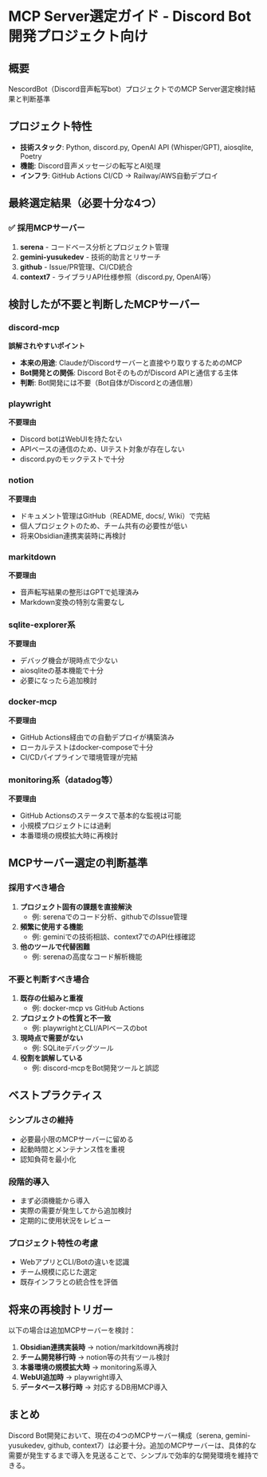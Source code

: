 # MCP Server選定ガイド - Discord Bot開発プロジェクト向け

## 概要
NescordBot（Discord音声転写bot）プロジェクトでのMCP Server選定検討結果と判断基準

## プロジェクト特性
- **技術スタック**: Python, discord.py, OpenAI API (Whisper/GPT), aiosqlite, Poetry
- **機能**: Discord音声メッセージの転写とAI処理
- **インフラ**: GitHub Actions CI/CD → Railway/AWS自動デプロイ

## 最終選定結果（必要十分な4つ）

### ✅ 採用MCPサーバー
1. **serena** - コードベース分析とプロジェクト管理
2. **gemini-yusukedev** - 技術的助言とリサーチ
3. **github** - Issue/PR管理、CI/CD統合
4. **context7** - ライブラリAPI仕様参照（discord.py, OpenAI等）

## 検討したが不要と判断したMCPサーバー

### discord-mcp
**誤解されやすいポイント**
- **本来の用途**: ClaudeがDiscordサーバーと直接やり取りするためのMCP
- **Bot開発との関係**: Discord BotそのものがDiscord APIと通信する主体
- **判断**: Bot開発には不要（Bot自体がDiscordとの通信層）

### playwright
**不要理由**
- Discord botはWebUIを持たない
- APIベースの通信のため、UIテスト対象が存在しない
- discord.pyのモックテストで十分

### notion
**不要理由**
- ドキュメント管理はGitHub（README, docs/, Wiki）で完結
- 個人プロジェクトのため、チーム共有の必要性が低い
- 将来Obsidian連携実装時に再検討

### markitdown
**不要理由**
- 音声転写結果の整形はGPTで処理済み
- Markdown変換の特別な需要なし

### sqlite-explorer系
**不要理由**
- デバッグ機会が現時点で少ない
- aiosqliteの基本機能で十分
- 必要になったら追加検討

### docker-mcp
**不要理由**
- GitHub Actions経由での自動デプロイが構築済み
- ローカルテストはdocker-composeで十分
- CI/CDパイプラインで環境管理が完結

### monitoring系（datadog等）
**不要理由**
- GitHub Actionsのステータスで基本的な監視は可能
- 小規模プロジェクトには過剰
- 本番環境の規模拡大時に再検討

## MCPサーバー選定の判断基準

### 採用すべき場合
1. **プロジェクト固有の課題を直接解決**
   - 例: serenaでのコード分析、githubでのIssue管理
2. **頻繁に使用する機能**
   - 例: geminiでの技術相談、context7でのAPI仕様確認
3. **他のツールで代替困難**
   - 例: serenaの高度なコード解析機能

### 不要と判断すべき場合
1. **既存の仕組みと重複**
   - 例: docker-mcp vs GitHub Actions
2. **プロジェクトの性質と不一致**
   - 例: playwrightとCLI/APIベースのbot
3. **現時点で需要がない**
   - 例: SQLiteデバッグツール
4. **役割を誤解している**
   - 例: discord-mcpをBot開発ツールと誤認

## ベストプラクティス

### シンプルさの維持
- 必要最小限のMCPサーバーに留める
- 起動時間とメンテナンス性を重視
- 認知負荷を最小化

### 段階的導入
- まず必須機能から導入
- 実際の需要が発生してから追加検討
- 定期的に使用状況をレビュー

### プロジェクト特性の考慮
- WebアプリとCLI/Botの違いを認識
- チーム規模に応じた選定
- 既存インフラとの統合性を評価

## 将来の再検討トリガー

以下の場合は追加MCPサーバーを検討：
1. **Obsidian連携実装時** → notion/markitdown再検討
2. **チーム開発移行時** → notion等の共有ツール検討
3. **本番環境の規模拡大時** → monitoring系導入
4. **WebUI追加時** → playwright導入
5. **データベース移行時** → 対応するDB用MCP導入

## まとめ

Discord Bot開発において、現在の4つのMCPサーバー構成（serena, gemini-yusukedev, github, context7）は必要十分。追加のMCPサーバーは、具体的な需要が発生するまで導入を見送ることで、シンプルで効率的な開発環境を維持できる。
